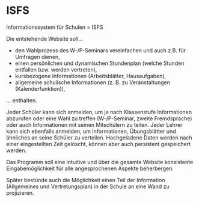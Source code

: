 # ISFS

Informationssystem für Schulen = ISFS

Die entstehende Website soll...
  * den Wahlprozess des W-/P-Seminars vereinfachen und auch z.B. für Umfragen dienen,
  * einen persönlichen und dynamischen Stundenplan (welche Stunden entfallen bzw. werden vertreten),
  * kursbezogene Informationen (Arbeitsblätter, Hausaufgaben),
  * allgemeine schulische Informationen (z. B. zu Veranstaltungen (Kalenderfunktion)),

... enthalten.
  
Jeder Schüler kann sich anmelden, um je nach Klassenstufe Informationen abzurufen
oder eine Wahl zu treffen (W-/P-Seminar, zweite Fremdsprache) oder auch Informationen
mit seinen Mitschülern zu teilen.
Jeder Lehrer kann sich ebenfalls anmelden, um Informationen, Übungsblätter
und ähnliches an seine Schüler zu verteilen.
Hochgeladene Daten werden nach einer eingestellten Zeit gelöscht,
können aber auch persistent gespeichert werden.

Das Programm soll eine intuitive und über die gesamte Website konsistente
Eingabemöglichkeit für alle angesprochenen Aspekte beherbergen. 

Später bestünde auch die Möglichkeit einen Teil der Information
(Allgemeines und Vertretungsplan) in der Schule an eine Wand
zu projizieren.
